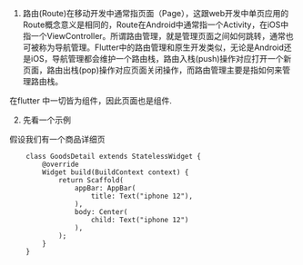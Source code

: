 1. 路由(Route)在移动开发中通常指页面（Page），这跟web开发中单页应用的Route概念意义是相同的，Route在Android中通常指一个Activity，在iOS中指一个ViewController。所谓路由管理，就是管理页面之间如何跳转，通常也可被称为导航管理。Flutter中的路由管理和原生开发类似，无论是Android还是iOS，导航管理都会维护一个路由栈，路由入栈(push)操作对应打开一个新页面，路由出栈(pop)操作对应页面关闭操作，而路由管理主要是指如何来管理路由栈。

在flutter 中一切皆为组件，因此页面也是组件.

2. 先看一个示例

假设我们有一个商品详细页

        class GoodsDetail extends StatelessWidget {
            @override
            Widget build(BuildContext context) {
                return Scaffold(
                    appBar: AppBar(
                        title: Text("iphone 12"),
                    ),
                    body: Center(
                        child: Text("iphone 12")
                    ),
                );
            }
        }

